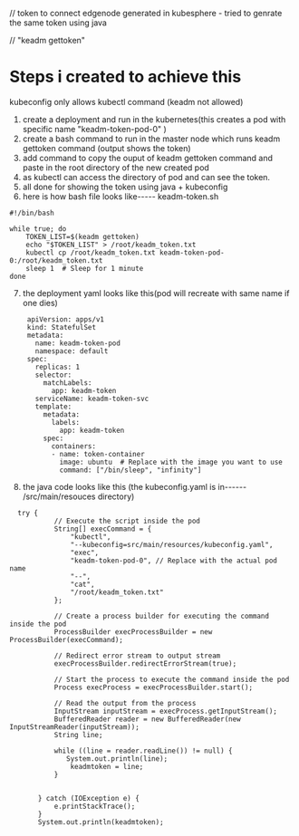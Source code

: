 // token to connect edgenode generated in kubesphere  - tried to genrate the same token using java

// "keadm gettoken"

# Steps i created to achieve this
kubeconfig only allows kubectl command (keadm not allowed)

1. create a deployment and run in the kubernetes(this creates a pod with specific name "keadm-token-pod-0" )
2. create a bash command to run in the master node which runs keadm gettoken command (output shows the token)
3. add command to copy the ouput of keadm gettoken command and paste in the root directory of the new created pod
4. as kubectl can access the directory of pod and can see the token.
5. all done for showing the token using java + kubeconfig
6. here is how bash file looks like----- keadm-token.sh
```
#!/bin/bash

while true; do
    TOKEN_LIST=$(keadm gettoken)
    echo "$TOKEN_LIST" > /root/keadm_token.txt
    kubectl cp /root/keadm_token.txt keadm-token-pod-0:/root/keadm_token.txt
    sleep 1  # Sleep for 1 minute
done
```
7. the deployment yaml looks like this(pod will recreate with same name if one dies)
   ```
    apiVersion: apps/v1
    kind: StatefulSet
    metadata:
      name: keadm-token-pod
      namespace: default
    spec:
      replicas: 1
      selector:
        matchLabels:
          app: keadm-token
      serviceName: keadm-token-svc
      template:
        metadata:
          labels:
            app: keadm-token
        spec:
          containers:
          - name: token-container
            image: ubuntu  # Replace with the image you want to use
            command: ["/bin/sleep", "infinity"]
   ```
8. the java code looks like this (the kubeconfig.yaml is in------ /src/main/resouces directory)
 ```
   try {
            // Execute the script inside the pod
            String[] execCommand = {
                "kubectl",
                "--kubeconfig=src/main/resources/kubeconfig.yaml",
                "exec",
                "keadm-token-pod-0", // Replace with the actual pod name
                "--",
                "cat",
                "/root/keadm_token.txt"
            };

            // Create a process builder for executing the command inside the pod
            ProcessBuilder execProcessBuilder = new ProcessBuilder(execCommand);

            // Redirect error stream to output stream
            execProcessBuilder.redirectErrorStream(true);

            // Start the process to execute the command inside the pod
            Process execProcess = execProcessBuilder.start();

            // Read the output from the process
            InputStream inputStream = execProcess.getInputStream();
            BufferedReader reader = new BufferedReader(new InputStreamReader(inputStream));
            String line;
            
            while ((line = reader.readLine()) != null) {
               System.out.println(line);
                keadmtoken = line;
            }

         
        } catch (IOException e) {
            e.printStackTrace();
        }
        System.out.println(keadmtoken);

   ```
